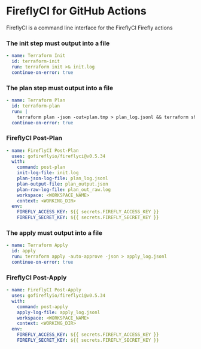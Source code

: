 # FireflyCI for GitHub Actions

FireflyCI is a command line interface for the FireflyCI Firefly actions

### The init step must output into a file
```yaml
- name: Terraform Init
  id: terraform-init
  run: terraform init >& init.log
  continue-on-error: true
```

### The plan step must output into a file
```yaml
- name: Terraform Plan
  id: terraform-plan
  run: |
    terraform plan -json -out=plan.tmp > plan_log.jsonl && terraform show -json plan.tmp > plan_output.json && terraform show plan.tmp > plan_out_raw.log
  continue-on-error: true
```

### FireflyCI Post-Plan
```yaml
- name: FireflyCI Post-Plan
  uses: gofireflyio/fireflyci@v0.5.34
  with:
    command: post-plan
    init-log-file: init.log
    plan-json-log-file: plan_log.jsonl
    plan-output-file: plan_output.json
    plan-raw-log-file: plan_out_raw.log
    workspace: <WORKSPACE_NAME>
    context: <WORKING_DIR>
  env:
    FIREFLY_ACCESS_KEY: ${{ secrets.FIREFLY_ACCESS_KEY }}
    FIREFLY_SECRET_KEY: ${{ secrets.FIREFLY_SECRET_KEY }}
```

### The apply must output into a file
```yaml
- name: Terraform Apply
  id: apply
  run: terraform apply -auto-approve -json > apply_log.jsonl
  continue-on-error: true
```

### FireflyCI Post-Apply
```yaml
- name: FireflyCI Post-Apply
  uses: gofireflyio/fireflyci@v0.5.34
  with:
    command: post-apply
    apply-log-file: apply_log.jsonl
    workspace: <WORKSPACE_NAME>
    context: <WORKING_DIR>
  env:
    FIREFLY_ACCESS_KEY: ${{ secrets.FIREFLY_ACCESS_KEY }}
    FIREFLY_SECRET_KEY: ${{ secrets.FIREFLY_SECRET_KEY }}
```


